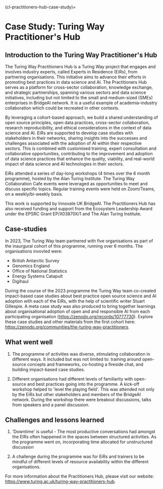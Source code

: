 (cl-practitioners-hub-case-study)=
# Case Study: Turing Way Practitioner's Hub 
<!--
Figure build is failing, this needs to be fixed
```{figure} ../figures/practitioners-hub-experts.*
---
height: 400px
name: practitioners-hub-experts
alt: Cartoon-like sketch with text at the top in an arc reading "the practitioners hub - experts in residence". The Turing Way logo features in the centre. Around the logo is a thick oval with different colour bands, each with an image. Thes include a heart, a tree, a car, a spanner, a lightning bolt, a paint palete and a graph. Around the edge of the circle are lots of colourful stick figures interacting with each other in groups. Some appear to be talking, some shaking hands... 
---
Practitioners' hub experts. 
_The Turing Way_ project illustration by Scriberia. Used under a CC-BY 4.0 licence. DOI: [10.5281/zenodo.3332807](https://doi.org/10.5281/zenodo.3332807).
```
-->
## Introduction to the Turing Way Practitioner's Hub 

The Turing Way Practitioners Hub is a Turing Way project that engages and involves industry experts, called Experts in Residence (EiRs), from partnering organisations. This initiative aims to advance their efforts in promoting best practices in data science and AI. The Practitioners Hub serves as a platform for cross-sector collaboration, knowledge exchange, and strategic partnerships, spanning various sectors and data science initiatives, including but not limited to the small and medium-sized (SMEs) enterprises in BridgeAI network. It is a useful example of academia-industry collaboration which could be recreated in other contexts. 
 
By leveraging a cohort-based approach, we build a shared understanding of open source principles, open data practices, cross-sector collaboration, research reproducibility, and ethical considerations in the context of data science and AI. EiRs are supported to develop case studies with stakeholders in their networks, sharing insights into the successes and challenges associated with the adoption of AI within their respective sectors. This is combined with customised training, expert consultation and collaborative opportunities, contributing to the improvement and adoption of data science practices that enhance the quality, viability, and real-world impact of data science and AI technologies in their sectors.

EiRs attended a series of day-long workshops (4 times over the 6 month programme), hosted by the Alan Turing Institute. The Turing Way Collaboration Cafe events were leveraged as opportunities to meet and discuss specific topics. Regular training events were held on Zoom/Teams, on a weekly/bi-weekly basis. 

This work is supported by Innovate UK BridgeAI. The Practitioners Hub has also received funding and support from the Ecosystem Leadership Award under the EPSRC Grant EP/X03870X/1 and The Alan Turing Institute.

## Case-studies 

In 2023, The Turing Way team partnered with five organisations as part of the inaurgural cohort of this programme, running over 6 months. The organisations invovled were: 
- British Antarctic Survey
- Genomics England
- Office of National Statistics
- Energy Systems Catapult
- Digihaul

During the course of the 2023 programme the Turing Way team co-created impact-based case studies about best practice open source science and AI adoption with each of the EiRs, with the help of scientific writer Stuart Gillespie. A meta case study was also produced to bring together learnings about organisational adoption of open and and responsible AI from each participating organisation (https://zenodo.org/records/10777730). Explore these case studies and other materials from the first cohort here: https://zenodo.org/communities/the-turing-way-practitioners.

## What went well 

1. The programme of activities was diverse, stimulating collaboration in different ways. It included but was not limited to: training around open-source concepts and frameworks, co-hosting a fireside chat, and building impact-based case studies.  

2. Different organisations had different levels of familiarity with open-source and best practices going into the programme. A kick-off workshop helped to 'level the playing field'. This was attended not only by the EiRs but other stakeholders and members of the BridgeAI network. During the workshop there were breakout discussions, talks from speakers and a panel discussion. 

## Challenges and lessons learned 

1. 'Downtime' is useful - The most productive conversations had amongst the EIRs often happened in the spaces between structured activities. As the programme went on, incorporating time allocated for unstructured discussion

2. A challenge during the programme was for EiRs and trainers to be mindful of different levels of resource availability within the different organisations. 

For more information about the Practitioners Hub, please visit our website: https://www.turing.ac.uk/turing-way-practitioners-hub.

